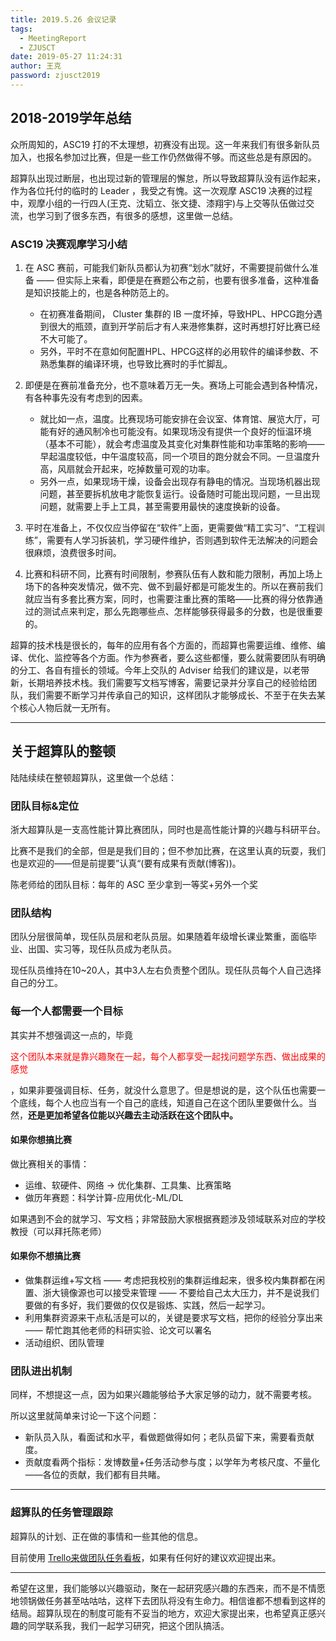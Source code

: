 ```yaml
---
title: 2019.5.26 会议记录
tags:
  - MeetingReport
  - ZJUSCT
date: 2019-05-27 11:24:31
author: 王克
password: zjusct2019
---
```


## 2018-2019学年总结

众所周知的，ASC19 打的不太理想，初赛没有出现。这一年来我们有很多新队员加入，也报名参加过比赛，但是一些工作仍然做得不够。而这些总是有原因的。

超算队出现过断层，也出现过新的管理层的懈怠，所以导致超算队没有运作起来，作为各位托付的临时的 Leader ，我受之有愧。这一次观摩 ASC19 决赛的过程中，观摩小组的一行四人(王克、沈韬立、张文捷、漆翔宇)与上交等队伍做过交流，也学习到了很多东西，有很多的感想，这里做一总结。

### ASC19 决赛观摩学习小结

1. 在 ASC 赛前，可能我们新队员都认为初赛“划水”就好，不需要提前做什么准备 —— 但实际上来看，即便是在赛题公布之前，也要有很多准备，这种准备是知识技能上的，也是各种防范上的。
	* 在初赛准备期间， Cluster 集群的 IB 一度坏掉，导致HPL、HPCG跑分遇到很大的瓶颈，直到开学前后才有人来港修集群，这时再想打好比赛已经不大可能了。
	* 另外，平时不在意如何配置HPL、HPCG这样的必用软件的编译参数、不熟悉集群的编译环境，也导致比赛时的手忙脚乱。

2. 即便是在赛前准备充分，也不意味着万无一失。赛场上可能会遇到各种情况，有各种事先没有考虑到的因素。
	* 就比如一点，温度。比赛现场可能安排在会议室、体育馆、展览大厅，可能有好的通风制冷也可能没有。如果现场没有提供一个良好的恒温环境（基本不可能），就会考虑温度及其变化对集群性能和功率策略的影响——早起温度较低，中午温度较高，同一个项目的跑分就会不同。一旦温度升高，风扇就会开起来，吃掉数量可观的功率。
	* 另外一点，如果现场干燥，设备会出现存有静电的情况。当现场机器出现问题，甚至要拆机放电才能恢复运行。设备随时可能出现问题，一旦出现问题，就需要上手上工具，甚至需要用最快的速度换新的设备。

3. 平时在准备上，不仅仅应当停留在“软件”上面，更需要做“精工实习”、“工程训练”，需要有人学习拆装机，学习硬件维护，否则遇到软件无法解决的问题会很麻烦，浪费很多时间。

4. 比赛和科研不同，比赛有时间限制，参赛队伍有人数和能力限制，再加上场上场下的各种突发情况，做不完、做不到最好都是可能发生的。所以在赛前我们就应当有多套比赛方案，同时，也需要注重比赛的策略——比赛的得分依靠通过的测试点来判定，那么先跑哪些点、怎样能够获得最多的分数，也是很重要的。

超算的技术栈是很长的，每年的应用有各个方面的，而超算也需要运维、维修、编译、优化、监控等各个方面。作为参赛者，要么这些都懂，要么就需要团队有明确的分工、各自有擅长的领域。今年上交队的 Adviser 给我们的建议是，以老带新，长期培养技术栈。我们需要写文档写博客，需要记录并分享自己的经验给团队，我们需要不断学习并传承自己的知识，这样团队才能够成长、不至于在失去某个核心人物后就一无所有。

---

## 关于超算队的整顿

陆陆续续在整顿超算队，这里做一个总结：

### 团队目标&定位

浙大超算队是一支高性能计算比赛团队，同时也是高性能计算的兴趣与科研平台。

比赛不是我们的全部，但是是我们目的；但不参加比赛，在这里认真的玩耍，我们也是欢迎的——但是前提要”认真“(要有成果有贡献(博客))。

陈老师给的团队目标：每年的 ASC 至少拿到一等奖+另外一个奖

### 团队结构

团队分层很简单，现任队员层和老队员层。如果随着年级增长课业繁重，面临毕业、出国、实习等，现任队员成为老队员。

现任队员维持在10~20人，其中3人左右负责整个团队。现任队员每个人自己选择自己的分工。

### 每一个人都需要一个目标

其实并不想强调这一点的，毕竟

<p style="color: red;">这个团队本来就是靠兴趣聚在一起，每个人都享受一起找问题学东西、做出成果的感觉</p>

，如果非要强调目标、任务，就没什么意思了。但是想说的是，这个队伍也需要一个底线，每个人也应当有一个自己的底线，知道自己在这个团队里要做什么。当然，**还是更加希望各位能以兴趣去主动活跃在这个团队中。**

#### 如果你想搞比赛

做比赛相关的事情：

* 运维、软硬件、网络 → 优化集群、工具集、比赛策略
* 做历年赛题：科学计算-应用优化-ML/DL

如果遇到不会的就学习、写文档；非常鼓励大家根据赛题涉及领域联系对应的学校教授（可以拜托陈老师）

#### 如果你不想搞比赛

* 做集群运维+写文档 —— 考虑把我校别的集群运维起来，很多校内集群都在闲置、浙大镜像源也可以接受来管理 —— 不要给自己太大压力，并不是说我们要做的有多好，我们要做的仅仅是锻炼、实践，然后一起学习。
* 利用集群资源来干点私活是可以的，关键是要求写文档，把你的经验分享出来 —— 帮忙跑其他老师的科研实验、论文可以署名
* 活动组织、团队管理

### 团队进出机制

同样，不想提这一点，因为如果兴趣能够给予大家足够的动力，就不需要考核。

所以这里就简单来讨论一下这个问题：

* 新队员入队，看面试和水平，看做题做得如何；老队员留下来，需要看贡献度。
* 贡献度看两个指标：发博数量+任务活动参与度；以学年为考核尺度、不量化——各位的贡献，我们都有目共睹。

---

### 超算队的任务管理跟踪

超算队的计划、正在做的事情和一些其他的信息。

目前使用 [Trello来做团队任务看板](https://trello.com/b/YZ9DANtv/zjusct)，如果有任何好的建议欢迎提出来。

---

希望在这里，我们能够以兴趣驱动，聚在一起研究感兴趣的东西来，而不是不情愿地领锅做任务甚至咕咕咕，这样下去团队将没有生命力。相信谁都不想看到这样的结局。超算队现在的制度可能有不妥当的地方，欢迎大家提出来，也希望真正感兴趣的同学联系我，我们一起学习研究，把这个团队搞活。